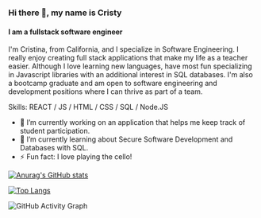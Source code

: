 ### Hi there 👋, my name is Cristy
#### I am a fullstack software engineer

I'm Cristina, from California, and I specialize in Software Engineering. I really enjoy creating full stack applications that make my life as a teacher easier. Although I love learning new languages, have most fun specializing in Javascript libraries with an additional interest in SQL databases. I'm also a bootcamp graduate and am open to software engineering and development positions where I can thrive as part of a team. 

Skills: REACT / JS / HTML / CSS / SQL / Node.JS

- 🔭 I’m currently working on an application that helps me keep track of student participation. 
- 🌱 I’m currently learning about Secure Software Development and Databases with SQL.  
- ⚡ Fun fact: I love playing the cello! 


[![Anurag's GitHub stats](https://github-readme-stats.vercel.app/api?username=cristyduran)](https://github.com/anuraghazra/github-readme-stats)

[![Top Langs](https://github-readme-stats.vercel.app/api/top-langs/?username=https://github.com/cristyduran)](https://github.com/anuraghazra/github-readme-stats)

![GitHub Activity Graph](https://activity-graph.herokuapp.com/graph?username=https://github.com/cristyduran)  

